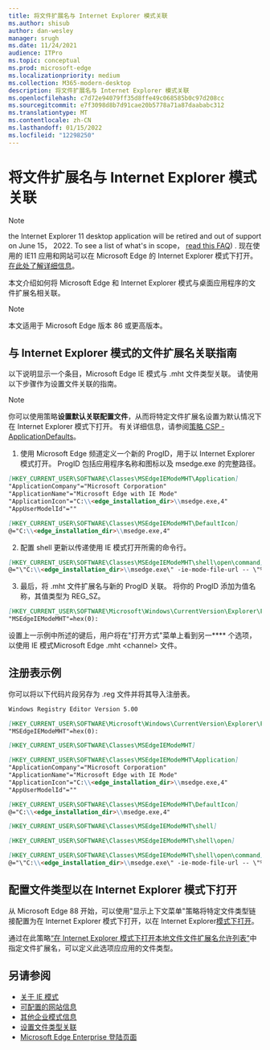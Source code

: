 ```yaml
---
title: 将文件扩展名与 Internet Explorer 模式关联
ms.author: shisub
author: dan-wesley
manager: srugh
ms.date: 11/24/2021
audience: ITPro
ms.topic: conceptual
ms.prod: microsoft-edge
ms.localizationpriority: medium
ms.collection: M365-modern-desktop
description: 将文件扩展名与 Internet Explorer 模式关联
ms.openlocfilehash: c7d72e94079ff35d8ffe49c068585b0c97d208cc
ms.sourcegitcommit: e7f3098d8b7d91cae20b5778a71a87daababc312
ms.translationtype: MT
ms.contentlocale: zh-CN
ms.lasthandoff: 01/15/2022
ms.locfileid: "12298250"
---
```

# <a name="associate-file-extensions-with-internet-explorer-mode"></a>将文件扩展名与 Internet Explorer 模式关联

>[!Note]
> the Internet Explorer 11 desktop application will be retired and out of support on June 15， 2022. To see a list of what's in scope， [read this FAQ](https://techcommunity.microsoft.com/t5/windows-it-pro-blog/internet-explorer-11-desktop-app-retirement-faq/ba-p/2366549)) . 现在使用的 IE11 应用和网站可以在 Microsoft Edge 的 Internet Explorer 模式下打开。 [在此处了解详细信息](https://blogs.windows.com/windowsexperience/2021/05/19/the-future-of-internet-explorer-on-windows-10-is-in-microsoft-edge/)。

本文介绍如何将 Microsoft Edge 和 Internet Explorer 模式与桌面应用程序的文件扩展名相关联。

> [!NOTE]
> 本文适用于 Microsoft Edge 版本 86 或更高版本。

## <a name="guidance-for-file-extension-association-with-internet-explorer-mode"></a>与 Internet Explorer 模式的文件扩展名关联指南

以下说明显示一个条目，Microsoft Edge IE 模式与 \.mht 文件类型关联。 请使用以下步骤作为设置文件关联的指南。

> [!NOTE]
> 你可以使用策略**设置默认关联配置文件**，从而将特定文件扩展名设置为默认情况下在 Internet Explorer 模式下打开。 有关详细信息，请参阅[策略 CSP - ApplicationDefaults](/windows/client-management/mdm/policy-csp-applicationdefaults#applicationdefaults-defaultassociationsconfiguration)。

1. 使用 Microsoft Edge 频道定义一个新的 ProgID，用于以 Internet Explorer 模式打开。 ProgID 包括应用程序名称和图标以及 msedge.exe 的完整路径。

```markdown
[HKEY_CURRENT_USER\SOFTWARE\Classes\MSEdgeIEModeMHT\Application]
"ApplicationCompany"="Microsoft Corporation"
"ApplicationName"="Microsoft Edge with IE Mode"
"ApplicationIcon"="C:\\<edge_installation_dir>\\msedge.exe,4"
"AppUserModelId"=""
```

```markdown
[HKEY_CURRENT_USER\SOFTWARE\Classes\MSEdgeIEModeMHT\DefaultIcon]
@="C:\\<edge_installation_dir>\\msedge.exe,4"
```

2. 配置 shell 更新以传递使用 IE 模式打开所需的命令行。

```markdown
[HKEY_CURRENT_USER\SOFTWARE\Classes\MSEdgeIEModeMHT\shell\open\command]
@="\"C:\\<edge_installation_dir>\\msedge.exe\" -ie-mode-file-url -- \"%1\""
```

3. 最后，将 \.mht 文件扩展名与新的 ProgID 关联。 将你的 ProgID 添加为值名称，其值类型为 REG_SZ。

```markdown
[HKEY_CURRENT_USER\SOFTWARE\Microsoft\Windows\CurrentVersion\Explorer\FileExts\.mht\OpenWithProgids]
"MSEdgeIEModeMHT"=hex(0):
```

设置上一示例中所述的键后，用户将在"打开方式"菜单上看到另一**** 个选项，以使用 IE 模式Microsoft Edge \.mht \<channel\> 文件。

## <a name="registry-example"></a>注册表示例

你可以将以下代码片段另存为 .reg 文件并将其导入注册表。

```markdown
Windows Registry Editor Version 5.00

[HKEY_CURRENT_USER\SOFTWARE\Microsoft\Windows\CurrentVersion\Explorer\FileExts\.mht\OpenWithProgids]
"MSEdgeIEModeMHT"=hex(0):

[HKEY_CURRENT_USER\SOFTWARE\Classes\MSEdgeIEModeMHT]

[HKEY_CURRENT_USER\SOFTWARE\Classes\MSEdgeIEModeMHT\Application]
"ApplicationCompany"="Microsoft Corporation"
"ApplicationName"="Microsoft Edge with IE Mode"
"ApplicationIcon"="C:\\<edge_installation_dir>\\msedge.exe,4"
"AppUserModelId"=""

[HKEY_CURRENT_USER\SOFTWARE\Classes\MSEdgeIEModeMHT\DefaultIcon]
@="C:\\<edge_installation_dir>\\msedge.exe,4"

[HKEY_CURRENT_USER\SOFTWARE\Classes\MSEdgeIEModeMHT\shell]

[HKEY_CURRENT_USER\SOFTWARE\Classes\MSEdgeIEModeMHT\shell\open]

[HKEY_CURRENT_USER\SOFTWARE\Classes\MSEdgeIEModeMHT\shell\open\command]
@="\"C:\\<edge_installation_dir>\\msedge.exe\" -ie-mode-file-url -- \"%1\""

```

## <a name="configuring-file-types-to-open-in-internet-explorer-mode"></a>配置文件类型以在 Internet Explorer 模式下打开

从 Microsoft Edge 88 开始，可以使用"显示上下文菜单"策略将特定文件类型链接配置为在 Internet Explorer 模式下打开，以在 Internet Explorer[模式下打开](./microsoft-edge-policies.md#internetexplorerintegrationreloadiniemodeallowed)。

通过在此策略[“在 Internet Explorer 模式下打开本地文件文件扩展名允许列表”](./microsoft-edge-policies.md#internetexplorerintegrationlocalfileextensionallowlist)中指定文件扩展名，可以定义此选项应应用的文件类型。 

## <a name="see-also"></a>另请参阅

- [关于 IE 模式](./edge-ie-mode.md)
- [可配置的网站信息](./edge-learnmore-configurable-sites-ie-mode.md)
- [其他企业模式信息](/internet-explorer/ie11-deploy-guide/enterprise-mode-overview-for-ie11)
- [设置文件类型关联](/windows/win32/shell/fa-file-types)
- [Microsoft Edge Enterprise 登陆页面](https://aka.ms/EdgeEnterprise)